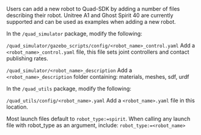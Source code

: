Users can add a new robot to Quad-SDK by adding a number of files describing their robot. Unitree A1 and Ghost Spirit 40 are currently supported and can be used as examples when adding a new robot. 

In the `/quad_simulator` package, modify the following: 

`/quad_simulator/gazebo_scripts/config/<robot_name>_control.yaml`
Add a `<robot_name>_control.yaml` file, this file sets joint controllers and contact publishing rates. 

`/quad_simulator/<robot_name>_description`
Add a `<robot_name>_description` folder containing: materials, meshes, sdf, urdf

In the `/quad_utils` package, modify the following:

`/quad_utils/config/<robot_name>.yaml`
Add a `<robot_name>.yaml` file in this location. 

Most launch files default to `robot_type:=spirit`. When calling any launch file with robot_type as an argument, include: `robot_type:=<robot_name>`

